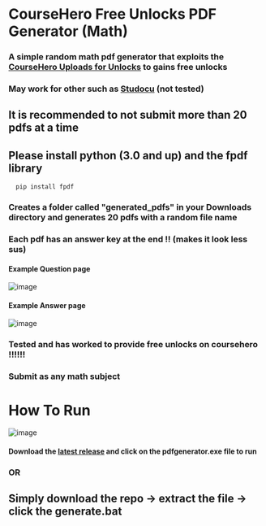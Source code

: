 # CourseHero Free Unlocks PDF Generator (Math)
### A simple random math pdf generator that exploits the [CourseHero Uploads for Unlocks](https://www.coursehero.com/upload/) to gains free unlocks
### May work for other such as [Studocu](https://www.studocu.com/en-us/home) (not tested)
## It is recommended to not submit more than 20 pdfs at a time 

## Please install python (3.0 and up) and the fpdf library
      pip install fpdf

### Creates a folder called "generated_pdfs" in your Downloads directory and generates 20 pdfs with a random file name
### Each pdf has an answer key at the end ‼️ (makes it look less sus)

#### Example Question page
![image](https://github.com/sankeer-28/CH-PDF-GEN/assets/112449287/80ae697b-43ff-4460-83f3-67e5de8e278c)
#### Example Answer page
![image](https://github.com/sankeer-28/CH-PDF-GEN/assets/112449287/6b6d684f-7cd7-4c80-839e-488d805e04f7)


### Tested and has worked to provide free unlocks on coursehero ‼️‼️‼️
### Submit as any math subject
# How To Run
![image](https://github.com/sankeer-28/Math-PDF-Generator/assets/112449287/4ce3c110-eb71-4130-92a1-ed7c90b0e889)

#### Download the [latest release](https://github.com/sankeer-28/Math-PDF-Generator/releases/tag/EXE) and click on the pdfgenerator.exe file to run
### OR
## Simply download the repo -> extract the file -> click the generate.bat

